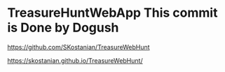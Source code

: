 # TreasureHuntWebApp This commit is Done by Dogush 
https://github.com/SKostanian/TreasureWebHunt

https://skostanian.github.io/TreasureWebHunt/